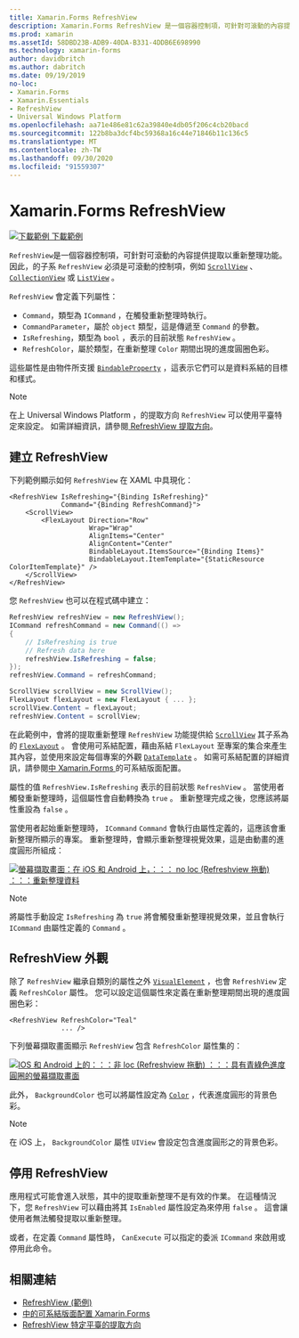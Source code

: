 ```yaml
---
title: Xamarin.Forms RefreshView
description: Xamarin.Forms RefreshView 是一個容器控制項，可針對可滾動的內容提供提取以重新整理功能。
ms.prod: xamarin
ms.assetId: 58DBD23B-ADB9-40DA-B331-4DDB6E698990
ms.technology: xamarin-forms
author: davidbritch
ms.author: dabritch
ms.date: 09/19/2019
no-loc:
- Xamarin.Forms
- Xamarin.Essentials
- RefreshView
- Universal Windows Platform
ms.openlocfilehash: aa71e486e81c62a39840e4db05f206c4cb20bacd
ms.sourcegitcommit: 122b8ba3dcf4bc59368a16c44e71846b11c136c5
ms.translationtype: MT
ms.contentlocale: zh-TW
ms.lasthandoff: 09/30/2020
ms.locfileid: "91559307"
---
```

# <a name="no-locxamarinforms-no-locrefreshview"></a>Xamarin.Forms RefreshView

[![下載範例](~/media/shared/download.png) 下載範例](https://docs.microsoft.com/samples/xamarin/xamarin-forms-samples/userinterface-refreshviewdemo/)

`RefreshView`是一個容器控制項，可針對可滾動的內容提供提取以重新整理功能。 因此，的子系 `RefreshView` 必須是可滾動的控制項，例如 [`ScrollView`](xref:Xamarin.Forms.ScrollView) 、 [`CollectionView`](xref:Xamarin.Forms.CollectionView) 或 [`ListView`](xref:Xamarin.Forms.ListView) 。

`RefreshView` 會定義下列屬性：

- `Command`，類型為 `ICommand` ，在觸發重新整理時執行。
- `CommandParameter`，屬於 `object` 類型，這是傳遞至 `Command` 的參數。
- `IsRefreshing`，類型為 `bool` ，表示的目前狀態 `RefreshView` 。
- `RefreshColor`，屬於類型，在重新整理 `Color` 期間出現的進度圓圈色彩。

這些屬性是由物件所支援 [`BindableProperty`](xref:Xamarin.Forms.BindableProperty) ，這表示它們可以是資料系結的目標和樣式。

> [!NOTE]
> 在上 Universal Windows Platform ，的提取方向 `RefreshView` 可以使用平臺特定來設定。 如需詳細資訊，請參閱[ RefreshView 提取方向](~/xamarin-forms/platform/windows/refreshview-pulldirection.md)。

## <a name="create-a-no-locrefreshview"></a>建立 RefreshView

下列範例顯示如何 `RefreshView` 在 XAML 中具現化：

```xaml
<RefreshView IsRefreshing="{Binding IsRefreshing}"
             Command="{Binding RefreshCommand}">
    <ScrollView>
        <FlexLayout Direction="Row"
                    Wrap="Wrap"
                    AlignItems="Center"
                    AlignContent="Center"
                    BindableLayout.ItemsSource="{Binding Items}"
                    BindableLayout.ItemTemplate="{StaticResource ColorItemTemplate}" />
    </ScrollView>
</RefreshView>
```

您 `RefreshView` 也可以在程式碼中建立：

```csharp
RefreshView refreshView = new RefreshView();
ICommand refreshCommand = new Command(() =>
{
    // IsRefreshing is true
    // Refresh data here
    refreshView.IsRefreshing = false;
});
refreshView.Command = refreshCommand;

ScrollView scrollView = new ScrollView();
FlexLayout flexLayout = new FlexLayout { ... };
scrollView.Content = flexLayout;
refreshView.Content = scrollView;
```

在此範例中，會將的提取重新整理 `RefreshView` 功能提供給 [`ScrollView`](xref:Xamarin.Forms.ScrollView) 其子系為的 [`FlexLayout`](xref:Xamarin.Forms.FlexLayout) 。 會使用可系結配置，藉由系結 `FlexLayout` 至專案的集合來產生其內容，並使用來設定每個專案的外觀 [`DataTemplate`](xref:Xamarin.Forms.DataTemplate) 。 如需可系結配置的詳細資訊，請參閱[中 Xamarin.Forms ](~/xamarin-forms/user-interface/layouts/bindable-layouts.md)的可系結版面配置。

屬性的值 `RefreshView.IsRefreshing` 表示的目前狀態 `RefreshView` 。 當使用者觸發重新整理時，這個屬性會自動轉換為 `true` 。 重新整理完成之後，您應該將屬性重設為 `false` 。

當使用者起始重新整理時， `ICommand` `Command` 會執行由屬性定義的，這應該會重新整理所顯示的專案。 重新整理時，會顯示重新整理視覺效果，這是由動畫的進度圓形所組成：

[![螢幕擷取畫面：在 iOS 和 Android 上，：：： no loc (Refreshview 拖動) ：：：重新整理資料](refreshview-images/default-progress-circle.png "：：：非 loc (Refreshview 拖動) ：：：重新整理資料")](refreshview-images/default-progress-circle-large.png#lightbox "：：：非 loc (Refreshview 拖動) ：：：重新整理資料")

> [!NOTE]
> 將屬性手動設定 `IsRefreshing` 為 `true` 將會觸發重新整理視覺效果，並且會執行 `ICommand` 由屬性定義的 `Command` 。

## <a name="no-locrefreshview-appearance"></a>RefreshView 外觀

除了 `RefreshView` 繼承自類別的屬性之外 [`VisualElement`](xref:Xamarin.Forms.VisualElement) ，也會 `RefreshView` 定義 `RefreshColor` 屬性。 您可以設定這個屬性來定義在重新整理期間出現的進度圓圈色彩：

```xaml
<RefreshView RefreshColor="Teal"
             ... />
```

下列螢幕擷取畫面顯示 `RefreshView` 包含 `RefreshColor` 屬性集的：

[![IOS 和 Android 上的：：：非 loc (Refreshview 拖動) ：：：具有青綠色進度圓圈的螢幕擷取畫面](refreshview-images/teal-progress-circle.png "：：：非 loc (Refreshview 拖動) ：：：具有青綠色的進度圓圈")](refreshview-images/teal-progress-circle-large.png#lightbox "：：：非 loc (Refreshview 拖動) ：：：具有青綠色的進度圓圈")

此外， `BackgroundColor` 也可以將屬性設定為 [`Color`](xref:Xamarin.Forms.Color) ，代表進度圓形的背景色彩。

> [!NOTE]
> 在 iOS 上， `BackgroundColor` 屬性 `UIView` 會設定包含進度圓形之的背景色彩。

## <a name="disable-a-no-locrefreshview"></a>停用 RefreshView

應用程式可能會進入狀態，其中的提取重新整理不是有效的作業。 在這種情況下，您 `RefreshView` 可以藉由將其 `IsEnabled` 屬性設定為來停用 `false` 。 這會讓使用者無法觸發提取以重新整理。

或者，在定義 `Command` 屬性時， `CanExecute` 可以指定的委派 `ICommand` 來啟用或停用此命令。

## <a name="related-links"></a>相關連結

- [RefreshView (範例) ](/samples/xamarin/xamarin-forms-samples/userinterface-refreshviewdemo/)
- [中的可系結版面配置 Xamarin.Forms](~/xamarin-forms/user-interface/layouts/bindable-layouts.md)
- [RefreshView 特定平臺的提取方向](~/xamarin-forms/platform/windows/refreshview-pulldirection.md)